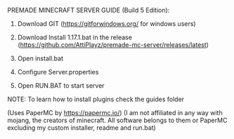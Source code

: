 PREMADE MINECRAFT SERVER GUIDE (Build 5 Edition):

1. Download GIT (https://gitforwindows.org/ for windows users)

2. Download Install 1.17.1.bat in the release (https://github.com/AttiPlayz/premade-mc-server/releases/latest)

3. Open install.bat

4. Configure Server.properties

5. Open RUN.BAT to start server



NOTE: To learn how to install plugins check the guides folder

(Uses PaperMC by https://papermc.io/)
(I am not affiliated in any way with mojang, the creators of minecraft. All software belongs to them or PaperMC excluding my custom installer, readme and run.bat)
